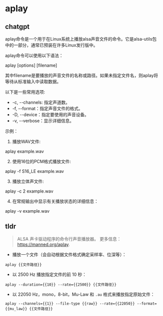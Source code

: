 # aplay 
## chatgpt 
aplay命令是一个用于在Linux系统上播放alsa声音文件的命令。它是alsa-utils包中的一部分，通常已预装在许多Linux发行版中。

aplay命令可以使用以下语法：

aplay [options] [filename]

其中filename是要播放的声音文件的名称或路径。如果未指定文件名，则aplay将等待从标准输入中读取数据。

以下是一些常用选项:

- -c, --channels: 指定声道数。
- -f, --format：指定声音文件的格式。
- -D, --device：指定要使用的声音设备。
- -v, --verbose：显示详细信息。

示例：

1. 播放WAV文件:

aplay example.wav

2. 使用16位的PCM格式播放文件:

aplay -f S16_LE example.wav

3. 播放立体声文件:

aplay -c 2 example.wav

4. 在常规输出中显示有关播放状态的详细信息：

aplay -v example.wav 

## tldr 
 
> ALSA 声卡驱动程序的命令行声音播放器。
> 更多信息：<https://manned.org/aplay>.

- 播放一个文件（会自动根据文件格式确定采样率、位深等）：

`aplay {{文件路径}}`

- 以 2500 Hz 播放指定文件的前 10 秒：

`aplay --duration={{10}} --rate={{2500}} {{文件路径}}`

- 以 22050 Hz，mono，8-bit，Mu-Law 和 `.au` 格式来播放指定原始文件：

`aplay --channels={{1}} --file-type {{raw}} --rate={{22050}} --format={{mu_law}} {{文件路径}}`
